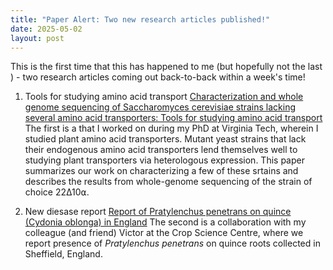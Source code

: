 ```yaml
---
title: "Paper Alert: Two new research articles published!"
date: 2025-05-02
layout: post
---
```

This is the first time that this has happened to me (but hopefully not the last  ) - two research articles coming out back-to-back within a week's time!

1. Tools for studying amino acid transport 
[Characterization and whole genome sequencing of Saccharomyces cerevisiae strains lacking several amino acid transporters: Tools for studying amino acid transport](https://doi.org/10.1371/journal.pone.0315789)
The first is a that I worked on during my PhD at Virginia Tech, wherein I studied plant amino acid transporters. Mutant yeast strains that lack their endogenous amino acid transporters lend themselves well to studying plant transporters via heterologous expression. This paper summarizes our work on characterizing a few of these srtains and describes the results from whole-genome sequencing of the strain of choice 22∆10⍺.

2. New diesase report
[Report of Pratylenchus penetrans on quince (Cydonia oblonga) in England](https://doi.org/10.1094/PDIS-02-25-0372-PDN)
The second is a collaboration with my colleague (and friend) Victor at the Crop Science Centre, where we report presence of *Pratylenchus penetrans* on quince roots collected in Sheffield, England.


